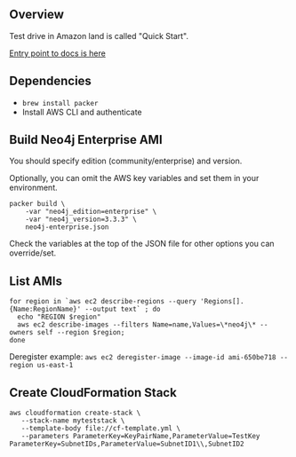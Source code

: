 ## Overview

Test drive in Amazon land is called "Quick Start".

[Entry point to docs is here](https://aws-quickstart.github.io/)

## Dependencies

* `brew install packer`
* Install AWS CLI and authenticate

## Build Neo4j Enterprise AMI

You should specify edition (community/enterprise) and version.

Optionally, you can omit the AWS key variables and set them in your environment.

```
packer build \
    -var "neo4j_edition=enterprise" \
    -var "neo4j_version=3.3.3" \
    neo4j-enterprise.json
```

Check the variables at the top of the JSON file for other options you can override/set.

## List AMIs

```
for region in `aws ec2 describe-regions --query 'Regions[].{Name:RegionName}' --output text` ; do
  echo "REGION $region" 
  aws ec2 describe-images --filters Name=name,Values=\*neo4j\* --owners self --region $region;
done
```

Deregister example: `aws ec2 deregister-image --image-id ami-650be718 --region us-east-1`

## Create CloudFormation Stack

```
aws cloudformation create-stack \
   --stack-name myteststack \
   --template-body file://cf-template.yml \
   --parameters ParameterKey=KeyPairName,ParameterValue=TestKey ParameterKey=SubnetIDs,ParameterValue=SubnetID1\\,SubnetID2
```